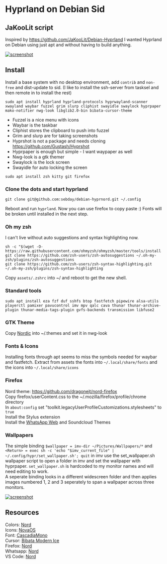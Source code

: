 # Hyprland on Debian Sid
## JaKooLit script
Inspired by https://github.com/JaKooLit/Debian-Hyprland I wanted Hyprland on Debian using just apt and without having to build anything.

[![screenshot](https://imghost.lol/screenshots/2024-08-26-204305_hyprshot.png)](https://imghost.lol/screenshots/2024-08-26-204305_hyprshot.png)

## Install
Install a base system with no desktop environment, add `contrib` and `non-free` and dist-update to sid. (I like to install the ssh-server from tasksel and then remote in to install the rest)

`sudo apt install hyprland hyprland-protocols hyprwayland-scanner xwayland waybar fuzzel grim slurp cliphist swayidle swaylock hyprpaper mako-notifier nwg-look libglib2.0-bin bibata-cursor-theme`

- Fuzzel is a nice menu with icons
- Waybar is the taskbar
- Cliphist stores the clipboard to push into fuzzel
- Grim and slurp are for taking screenshots
- Hyprshot is not a package and needs cloning https://github.com/Gustash/Hyprshot
- Hyprpaper is enough but simple - I want waypaper as well
- Nwg-look is a gtk themer
- Swaylock is the lock screen
- Swayidle for auto locking the screen

`sudo apt install zsh kitty git firefox`

### Clone the dots and start hyprland
`git clone git@github.com:sebday/debian-hyprnord.git ~/.config`

Reboot and run `hyprland`. Now you can use firefox to copy paste :) Fonts will be broken until installed in the next step.

### Oh my zsh
I can't live without auto suggestions and syntax highlighting now.
```
sh -c "$(wget -O- https://raw.githubusercontent.com/ohmyzsh/ohmyzsh/master/tools/install.sh)" 
git clone https://github.com/zsh-users/zsh-autosuggestions ~/.oh-my-zsh/plugins/zsh-autosuggestions
git clone https://github.com/zsh-users/zsh-syntax-highlighting.git ~/.oh-my-zsh/plugins/zsh-syntax-highlighting
```

Copy `assets/.zshrc` into ~/ and reboot to get the new shell.

### Standard tools
`sudo apt install eza fzf duf sshfs btop fastfetch pipewire alsa-utils playerctl pamixer pavucontrol imv mpv qalc cava thunar thunar-archive-plugin thunar-media-tags-plugin gvfs-backends transmission libfuse2`

### GTK Theme
Copy [Nordic](https://github.com/EliverLara/Nordic) into ~/.themes and set it in nwg-look 

### Fonts & Icons
Installing fonts through apt seems to miss the symbols needed for waybar and fastfetch. Extract from assets the fonts into `~/.local/share/fonts` and the icons into `~/.local/share/icons`

### Firefox
Nord theme: https://github.com/dragonejt/nord-firefox \
Copy firefox/userContent.css to the ~/.mozilla/firefox/profile/chrome directory \
In `about:config` set "toolkit.legacyUserProfileCustomizations.stylesheets" to `true` \
Install the Stylus extension \
Install the [WhatsApp Web](https://userstyles.world/style/16345/whatsapp-web-nord-theme) and Soundcloud Themes 

### Wallpapers
The simple binding `$wallpaper = imv-dir ~/Pictures/Wallpapers/*` and `<Return> = exec sh -c 'echo "$imv_current_file" | ~/.config/hypr/set_wallpaper.sh'; quit` in imv use the set_wallpaper.sh wallpaper script to open a folder in imv and set the wallpaper with hyprpaper. `set_wallpaper.sh` is hardcoded to my monitor names and will need editing to work. \
A seperate binding looks in a different widescreen folder and then applies images numbered 1, 2 and 3 seperately to span a wallpaper across three monitors.

[![screenshot](https://imghost.lol/screenshots/2024-08-26-205105_hyprshot.png)](https://imghost.lol/screenshots/2024-08-26-205105_hyprshot.png)

## Resources
Colors: [Nord](https://www.nordtheme.com/) \
Icons: [NovaOS](https://github.com/NicklasVraa/NovaOS-nord-Icons) \
Font: [CascadiaMono](https://www.nerdfonts.com/font-downloads) \
Cursor: [Bibata Modern Ice](https://packages.debian.org/sid/bibata-cursor-theme) \
Firefox: [Nord](https://github.com/dragonejt/nord-firefox) \
Whatsapp: [Nord](https://userstyles.world/style/16345/whatsapp-web-nord-theme) \
VS Code: [Nord](https://marketplace.visualstudio.com/items?itemName=arcticicestudio.nord-visual-studio-code)
